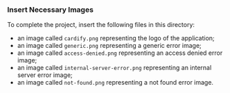 ### Insert Necessary Images

To complete the project, insert the following files in this directory:
- an image called `cardify.png` representing the logo of the application;
- an image called `generic.png` representing a generic error image;
- an image called `access-denied.png` representing an access denied error image;
- an image called `internal-server-error.png` representing an internal server error image;
- an image called `not-found.png` representing a not found error image.